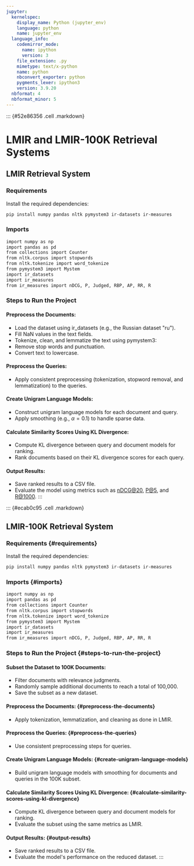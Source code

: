 ```yaml
---
jupyter:
  kernelspec:
    display_name: Python (jupyter_env)
    language: python
    name: jupyter_env
  language_info:
    codemirror_mode:
      name: ipython
      version: 3
    file_extension: .py
    mimetype: text/x-python
    name: python
    nbconvert_exporter: python
    pygments_lexer: ipython3
    version: 3.9.20
  nbformat: 4
  nbformat_minor: 5
---
```


::: {#52e86356 .cell .markdown}
# LMIR and LMIR-100K Retrieval Systems

## LMIR Retrieval System

### Requirements

Install the required dependencies:

``` bash
pip install numpy pandas nltk pymystem3 ir-datasets ir-measures
```

### Imports

``` bash
import numpy as np
import pandas as pd
from collections import Counter
from nltk.corpus import stopwords
from nltk.tokenize import word_tokenize
from pymystem3 import Mystem
import ir_datasets
import ir_measures
from ir_measures import nDCG, P, Judged, RBP, AP, RR, R
```

### Steps to Run the Project

#### Preprocess the Documents:

-   Load the dataset using ir_datasets (e.g., the Russian dataset
    \"ru\").
-   Fill NaN values in the text fields.
-   Tokenize, clean, and lemmatize the text using pymystem3:
-   Remove stop words and punctuation.
-   Convert text to lowercase.

#### Preprocess the Queries:

-   Apply consistent preprocessing (tokenization, stopword removal, and
    lemmatization) to the queries.

#### Create Unigram Language Models:

-   Construct unigram language models for each document and query.
-   Apply smoothing (e.g., $\alpha = 0.1$) to handle sparse data.

#### Calculate Similarity Scores Using KL Divergence:

-   Compute KL divergence between query and document models for ranking.
-   Rank documents based on their KL divergence scores for each query.

#### Output Results:

-   Save ranked results to a CSV file.
-   Evaluate the model using metrics such as <nDCG@20>, <P@5>, and
    <R@1000>.
:::

::: {#ecab0c95 .cell .markdown}
## LMIR-100K Retrieval System

### Requirements {#requirements}

Install the required dependencies:

``` bash
pip install numpy pandas nltk pymystem3 ir-datasets ir-measures
```

### Imports {#imports}

``` bash
import numpy as np
import pandas as pd
from collections import Counter
from nltk.corpus import stopwords
from nltk.tokenize import word_tokenize
from pymystem3 import Mystem
import ir_datasets
import ir_measures
from ir_measures import nDCG, P, Judged, RBP, AP, RR, R
```

### Steps to Run the Project {#steps-to-run-the-project}

#### Subset the Dataset to 100K Documents:

-   Filter documents with relevance judgments.
-   Randomly sample additional documents to reach a total of 100,000.
-   Save the subset as a new dataset.

#### Preprocess the Documents: {#preprocess-the-documents}

-   Apply tokenization, lemmatization, and cleaning as done in LMIR.

#### Preprocess the Queries: {#preprocess-the-queries}

-   Use consistent preprocessing steps for queries.

#### Create Unigram Language Models: {#create-unigram-language-models}

-   Build unigram language models with smoothing for documents and
    queries in the 100K subset.

#### Calculate Similarity Scores Using KL Divergence: {#calculate-similarity-scores-using-kl-divergence}

-   Compute KL divergence between query and document models for ranking.
-   Evaluate the subset using the same metrics as LMIR.

#### Output Results: {#output-results}

-   Save ranked results to a CSV file.
-   Evaluate the model\'s performance on the reduced dataset.
:::

